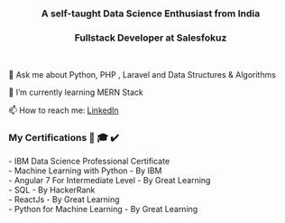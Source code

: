 <h3 align="center">A self-taught Data Science Enthusiast from India </h3>
<h3 align="center"> Fullstack Developer at Salesfokuz</h3><br/>


💬 Ask me about Python, PHP , Laravel and Data Structures & Algorithms

🌱 I’m currently learning MERN Stack

📫 How to reach me: <a href="https://www.linkedin.com/in/reshmakr" target="blank">LinkedIn</a>

<h3 align="left">My Certifications 📜 🎓 ✔️</h3>
- IBM Data Science Professional Certificate</br>
- Machine Learning with Python - By IBM</br>
- Angular 7 For Intermediate Level - By Great Learning</br>
- SQL - By HackerRank</br>
- ReactJs - By Great  Learning</br>
- Python for Machine Learning - By Great Learning</br>


